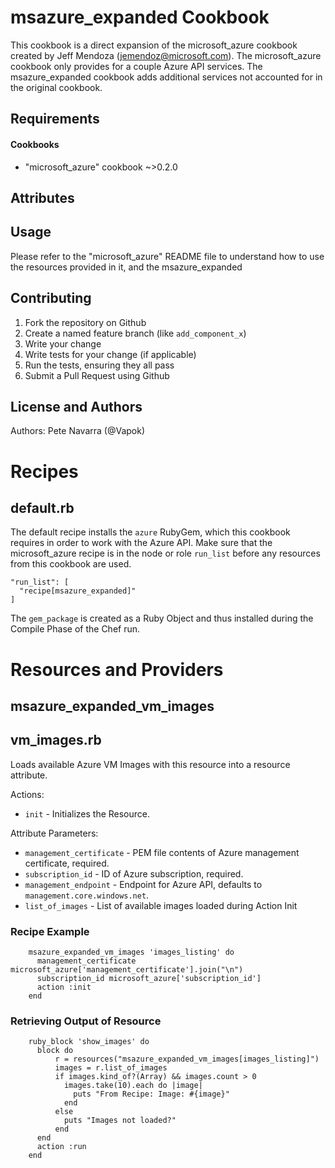 msazure_expanded Cookbook
=================================
This cookbook is a direct expansion of the microsoft_azure cookbook created by Jeff Mendoza (jemendoz@microsoft.com).
The microsoft_azure cookbook only provides for a couple Azure API services. The msazure_expanded cookbook adds additional services not accounted for in the original cookbook.

Requirements
------------
#### Cookbooks
- "microsoft_azure" cookbook ~>0.2.0


Attributes
----------

Usage
-----
Please refer to the "microsoft_azure" README file to understand how to use the resources provided in it, and the msazure_expanded

Contributing
------------
1. Fork the repository on Github
2. Create a named feature branch (like `add_component_x`)
3. Write your change
4. Write tests for your change (if applicable)
5. Run the tests, ensuring they all pass
6. Submit a Pull Request using Github

License and Authors
-------------------
Authors: Pete Navarra (@Vapok)


Recipes
=======

default.rb
----------

The default recipe installs the `azure` RubyGem, which this cookbook
requires in order to work with the Azure API. Make sure that the
microsoft_azure recipe is in the node or role `run_list` before any
resources from this cookbook are used.

    "run_list": [
      "recipe[msazure_expanded]"
    ]

The `gem_package` is created as a Ruby Object and thus installed
during the Compile Phase of the Chef run.

Resources and Providers
=======================

msazure_expanded_vm_images
--------------------------

## vm_images.rb


Loads available Azure VM Images with this resource into a resource attribute.

Actions:

* `init` - Initializes the Resource.

Attribute Parameters:

* `management_certificate` - PEM file contents of Azure management
  certificate, required.
* `subscription_id` - ID of Azure subscription, required.
* `management_endpoint` - Endpoint for Azure API, defaults to `management.core.windows.net`.
* `list_of_images` - List of available images loaded during Action Init

### Recipe Example
```
    msazure_expanded_vm_images 'images_listing' do
      management_certificate microsoft_azure['management_certificate'].join("\n")
      subscription_id microsoft_azure['subscription_id']
      action :init
    end
```
### Retrieving Output of Resource
```
    ruby_block 'show_images' do
      block do
          r = resources("msazure_expanded_vm_images[images_listing]")
          images = r.list_of_images
          if images.kind_of?(Array) && images.count > 0
            images.take(10).each do |image|
              puts "From Recipe: Image: #{image}"
            end
          else
            puts "Images not loaded?"
          end
      end
      action :run
    end
```